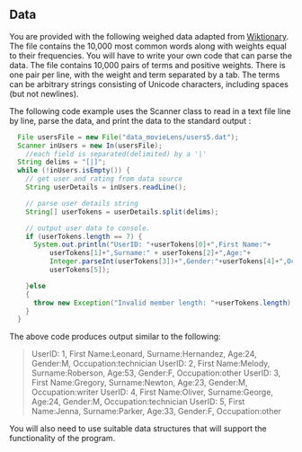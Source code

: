 ## Data

You are provided with the following weighed data adapted from  [Wiktionary](file//:wiktionary.txt). The file contains the 10,000 most common words along with weights equal to their frequencies. You will have to write your own code that can parse the data. The file contains 10,000 pairs of terms and positive weights. There is one pair per line, with the weight and term separated by a tab. The terms can be arbitrary strings consisting of Unicode characters, including spaces (but not newlines).

The following code example uses the Scanner class to read in a text file line by line, parse the data, and print the data to the standard output  :

~~~ java
  File usersFile = new File("data_movieLens/users5.dat");
  Scanner inUsers = new In(usersFile);
    //each field is separated(delimited) by a '|'
  String delims = "[|]";
  while (!inUsers.isEmpty()) {
    // get user and rating from data source
    String userDetails = inUsers.readLine();

    // parse user details string
    String[] userTokens = userDetails.split(delims);

    // output user data to console.
    if (userTokens.length == 7) {
      System.out.println("UserID: "+userTokens[0]+",First Name:"+
          userTokens[1]+",Surname:" + userTokens[2]+",Age:"+
          Integer.parseInt(userTokens[3])+",Gender:"+userTokens[4]+",Occupation:"+
          userTokens[5]);

    }else
    {
      throw new Exception("Invalid member length: "+userTokens.length);
    }
  }
~~~

The above code produces output similar to the following:

>UserID: 1, First Name:Leonard, Surname:Hernandez, Age:24, Gender:M, Occupation:technician
>UserID: 2, First Name:Melody, Surname:Roberson, Age:53, Gender:F, Occupation:other
>UserID: 3, First Name:Gregory, Surname:Newton, Age:23, Gender:M, Occupation:writer
>UserID: 4, First Name:Oliver, Surname:George, Age:24, Gender:M, Occupation:technician
>UserID: 5, First Name:Jenna, Surname:Parker, Age:33, Gender:F, Occupation:other

You will also need to use  suitable data structures that will support the functionality of the program.
